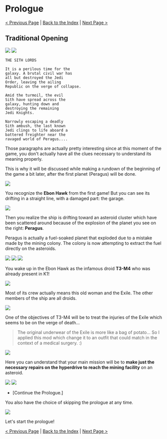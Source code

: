 # Prologue

[< Previous Page](./010_CharacterCreation.md) |
[Back to the Index](./000_Index.md) |
[Next Page >](./020_Peragus.md)

## Traditional Opening

![](../resources/images/screenshots/vlcsnap-2021-02-04-12h12m00s466.png)
![](../resources/images/screenshots/vlcsnap-2021-02-04-12h12m14s867.png)

```text
THE SITH LORDS

It is a perilous time for the
galaxy. A brutal civil war has
all but destroyed the Jedi
Order, leaving the ailing
Republic on the verge of collapse.

Amid the turmoil, the evil
Sith have spread across the
galaxy, hunting down and
destroying the remaining
Jedi Knights.

Narrowly escaping a deadly
Sith ambush, the last known
Jedi clings to life aboard a
battered freighter near the
ravaged world of Peragus....
```

Those paragraphs are actually pretty interesting since at this moment of the game,
you don't actually have all the clues necessary to understand its meaning properly.
 
This is why it will be discussed while making a rundown of the beginning of the game a bit later,
after the first planet (Peragus) will be done.

![](../resources/images/screenshots/PerMov01.mp4.00_01_37_20.Still003.png)

You recognize the **Ebon Hawk** from the first game! But you can see its drifting in a straight line, 
with a damaged part: the garage.


![](../resources/images/screenshots/PerMov01.mp4.00_01_39_11.Still005.png)

Then you realize the ship is drifting toward an asteroid cluster which have been scattered
around because of the explosion of the planet you see on the right: **Peragus**.

Peragus is actually a fuel-soaked planet that exploded due to a mistake made by the mining
colony. The colony is now attempting to extract the fuel directly on the asteroids.

![](../resources/images/screenshots/2021-01-02_21-16-36.png)
![](../resources/images/screenshots/2021-01-02_21-16-47.png)
![](../resources/images/screenshots/2021-01-02_21-16-57.png)

You wake up in the Ebon Hawk as the infamous droid **T3-M4** who was already present in K1!

![](../resources/images/screenshots/2021-01-02_21-17-00.png)

Most of its crew actually means this old woman and the Exile. The other members of the ship
are all droids.

![](../resources/images/screenshots/2021-01-02_21-17-09.png)

One of the objectives of T3-M4 will be to treat the injuries of the Exile which seems to be
on the verge of death...

> The original underwear of the Exile is more like a bag of potato... So I applied this mod
> which change it to an outfit that could match in the context of a medical surgery. :)

![](../resources/images/screenshots/2021-01-02_21-17-16.png)

Here you can understand that your main mission will be to **make just the necessary repairs
on the hyperdrive to reach the mining facility** on an asteroid.

![](../resources/images/screenshots/2021-01-02_21-17-29.png)
![](../resources/images/screenshots/2021-01-02_21-17-39.png)

- [Continue the Prologue.]

You also have the choice of skipping the prologue at any time.

![](../resources/images/screenshots/2021-01-02_21-17-46.png)

Let's start the prologue!

[< Previous Page](./010_CharacterCreation.md) |
[Back to the Index](./000_Index.md) |
[Next Page >](./020_Peragus.md)
